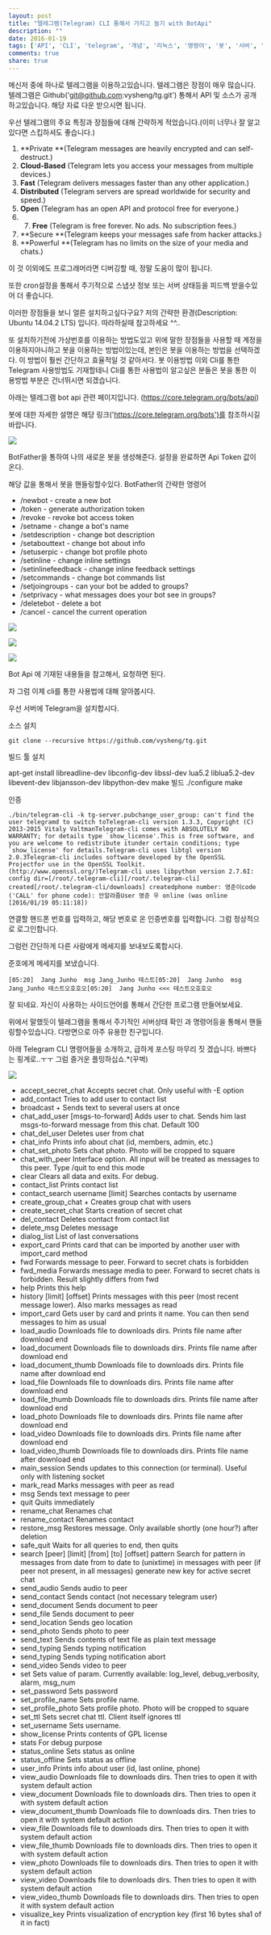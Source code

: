 ```yaml
---
layout: post
title: "텔레그램(Telegram) CLI 통해서 가지고 놀기 with BotApi"
description: ""
date: 2016-01-19
tags: ['API', 'CLI', 'telegram', '개념', '리눅스', '명령어', '봇', '서버', '소개', '영문', '우분투', '유닉스', '텔레그램', '한글', '한글화']
comments: true
share: true
---
```


메신저 중에 하나로 텔레그램을 이용하고있습니다. 텔레그램은 장점이 매우 많습니다. 텔레그램은
Github('git@github.com:vysheng/tg.git') 통해서 API 및 소스가 공개하고있습니다. 해당 자료 다운 받으시면
됩니다.

우선 텔레그램의 주요 특징과 장점들에 대해 간략하게 적었습니다.(이미 너무나 잘 알고있다면 스킵하셔도 좋습니다.)

  1. **Private **(Telegram messages are heavily encrypted and can self-destruct.)
  2. **Cloud-Based** (Telegram lets you access your messages from multiple devices.)
  3. **Fast** (Telegram delivers messages faster than any other application.)
  4. **Distributed** (Telegram servers are spread worldwide for security and speed.)
  5. **Open** (Telegram has an open API and protocol free for everyone.)
  6.   7. **Free** (Telegram is free forever. No ads. No subscription fees.)
  8. **Secure **(Telegram keeps your messages safe from hacker attacks.)
  9. **Powerful **(Telegram has no limits on the size of your media and chats.)

  

이 것 이외에도 프로그래머라면 디버깅할 때, 정말 도움이 많이 됩니다.

또한 cron설정을 통해서 주기적으로 스냅샷 정보 또는 서버 상태등을 피드백 받을수있어 더 좋습니다.

이러한 장점들을 보니 얼른 설치하고싶다구요? 저의 간략한 환경(Description: Ubuntu 14.04.2 LTS) 입니다. 따라하실때
참고하세요 ^^..

또 설치하기전에 가상번호를 이용하는 방법도있고 위에 말한 장점들을 사용할 때 계정을 이용하지아니하고 봇을 이용하는 방법이있는데, 본인은 봇을
이용하는 방법을 선택하겠다. 이 방법이 훨씬 간단하고 효율적일 것 같아서다. 봇 이용방법 이외 Cli를 통한 Telegram 사용방법도
기재할테니 Cli를 통한 사용법이 알고싶은 분들은 봇을 통한 이용방법 부분은 건너뛰시면 되겠습니다.

  

아래는 텔레그램 bot api 관련 페이지입니다. (https://core.telegram.org/bots/api)

봇에 대한 자세한 설명은 해당 링크('https://core.telegram.org/bots')를 참조하시길 바랍니다.

  

![](/assets/images/posts/490/2616B83F569DFD501F2C03.PNG)

  

BotFather을 통하여 나의 새로운 봇을 생성해준다. 설정을 완료하면 Api Token 값이 온다.

해당 값을 통해서 봇을 핸들링할수있다. BotFather의 간략한 명령어

  * /newbot - create a new bot
  * /token - generate authorization token
  * /revoke - revoke bot access token
  * /setname - change a bot's name
  * /setdescription - change bot description
  * /setabouttext - change bot about info
  * /setuserpic - change bot profile photo
  * /setinline - change inline settings
  * /setinlinefeedback - change inline feedback settings
  * /setcommands - change bot commands list
  * /setjoingroups - can your bot be added to groups?
  * /setprivacy - what messages does your bot see in groups?
  * /deletebot - delete a bot
  * /cancel - cancel the current operation

  

  

![](/assets/images/posts/490/2726BB46569DFDC4214244.PNG)

  

  

  

![](/assets/images/posts/490/256ABB45569DFE112501AE.PNG)

  

  

![](/assets/images/posts/490/245A053D569DFEAB1B8303.JPEG)

  

Bot Api 에 기재된 내용들을 참고해서, 요청하면 된다.

  

자 그럼 이제 cli를 통한 사용법에 대해 알아봅시다.

우선 서버에 Telegram을 설치합시다.

  

소스 설치

    git clone --recursive https://github.com/vysheng/tg.git 

빌드 툴 설치

apt-get install libreadline-dev libconfig-dev libssl-dev lua5.2 liblua5.2-dev
libevent-dev libjansson-dev libpython-dev make 빌드 ./configure make

인증

  

    ./bin/telegram-cli -k tg-server.pubchange_user_group: can't find the user telegramd to switch toTelegram-cli version 1.3.3, Copyright (C) 2013-2015 Vitaly ValtmanTelegram-cli comes with ABSOLUTELY NO WARRANTY; for details type `show_license'.This is free software, and you are welcome to redistribute itunder certain conditions; type `show_license' for details.Telegram-cli uses libtgl version 2.0.3Telegram-cli includes software developed by the OpenSSL Projectfor use in the OpenSSL Toolkit. (http://www.openssl.org/)Telegram-cli uses libpython version 2.7.6I: config dir=[/root/.telegram-cli][/root/.telegram-cli] created[/root/.telegram-cli/downloads] createdphone number: 영준이code ('CALL' for phone code): 안알랴줌User 영준 우 online (was online [2016/01/19 05:11:18])

  

연결할 핸드폰 번호를 입력하고, 해당 번호로 온 인증번호를 입력합니다. 그럼 정상적으로 로그인합니다.

그럼런 간단하게 다른 사람에게 메세지를 보내보도록합시다.

  

준호에게 메세지를 보냈습니다.

  

    [05:20]  Jang Junho  msg Jang_Junho 테스트[05:20]  Jang Junho  msg Jang_Junho 테스트오호호오[05:20]  Jang Junho <<< 테스트오호호오

잘 되네요. 자신이 사용하는 사이드언어를 통해서 간단한 프로그램 만들어보세요.

위에서 말했듯이 텔레그램을 통해서 주기적인 서버상태 확인 과 명령어등을 통해서 핸들링할수있습니다. 다방면으로 아주 유용한 친구입니다.

아래 Telegram CLI 명령어들을 소개하고, 급하게 포스팅 마무리 짓 겠습니다. 바쁘다는 핑계로..ㅜㅜ 그럼 즐거운
플밍하십쇼.*(꾸벅)

  

![](/assets/images/posts/490/245EB935569E00E710F9B0.PNG)

  

  * accept_secret_chat <secret chat> Accepts secret chat. Only useful with -E option
  * add_contact <phone> <first name> <last name> Tries to add user to contact list
  * broadcast <user>+ <text> Sends text to several users at once
  * chat_add_user <chat> <user> [msgs-to-forward] Adds user to chat. Sends him last msgs-to-forward message from this chat. Default 100
  * chat_del_user <chat> <user> Deletes user from chat
  * chat_info <chat> Prints info about chat (id, members, admin, etc.)
  * chat_set_photo <chat> <filename> Sets chat photo. Photo will be cropped to square
  * chat_with_peer <peer> Interface option. All input will be treated as messages to this peer. Type /quit to end this mode
  * clear Clears all data and exits. For debug.
  * contact_list Prints contact list
  * contact_search username [limit] Searches contacts by username
  * create_group_chat <name> <user>+ Creates group chat with users
  * create_secret_chat <user> Starts creation of secret chat
  * del_contact <user> Deletes contact from contact list
  * delete_msg <msg-id> Deletes message
  * dialog_list List of last conversations
  * export_card Prints card that can be imported by another user with import_card method
  * fwd <peer> <msg-id> Forwards message to peer. Forward to secret chats is forbidden
  * fwd_media <peer> <msg-id> Forwards message media to peer. Forward to secret chats is forbidden. Result slightly differs from fwd
  * help Prints this help
  * history <peer> [limit] [offset] Prints messages with this peer (most recent message lower). Also marks messages as read
  * import_card <card> Gets user by card and prints it name. You can then send messages to him as usual
  * load_audio <msg-id> Downloads file to downloads dirs. Prints file name after download end
  * load_document <msg-id> Downloads file to downloads dirs. Prints file name after download end
  * load_document_thumb <msg-id> Downloads file to downloads dirs. Prints file name after download end
  * load_file <msg-id> Downloads file to downloads dirs. Prints file name after download end
  * load_file_thumb <msg-id> Downloads file to downloads dirs. Prints file name after download end
  * load_photo <msg-id> Downloads file to downloads dirs. Prints file name after download end
  * load_video <msg-id> Downloads file to downloads dirs. Prints file name after download end
  * load_video_thumb <msg-id> Downloads file to downloads dirs. Prints file name after download end
  * main_session Sends updates to this connection (or terminal). Useful only with listening socket
  * mark_read <peer> Marks messages with peer as read
  * msg <peer> <text> Sends text message to peer
  * quit Quits immediately
  * rename_chat <chat> <new name> Renames chat
  * rename_contact <user> <first name> <last name> Renames contact
  * restore_msg <msg-id> Restores message. Only available shortly (one hour?) after deletion
  * safe_quit Waits for all queries to end, then quits
  * search [peer] [limit] [from] [to] [offset] pattern Search for pattern in messages from date from to date to (unixtime) in messages with peer (if peer not present, in all messages) generate new key for active secret chat
  * send_audio <peer> <file> Sends audio to peer
  * send_contact <peer> <phone> <first-name> <last-name> Sends contact (not necessary telegram user)
  * send_document <peer> <file> Sends document to peer
  * send_file <peer> <file> Sends document to peer
  * send_location <peer> <latitude> <longitude> Sends geo location
  * send_photo <peer> <file> Sends photo to peer
  * send_text <peer> <file> Sends contents of text file as plain text message
  * send_typing <peer> Sends typing notification
  * send_typing <peer> Sends typing notification abort
  * send_video <peer> <file> Sends video to peer
  * set <param> <value> Sets value of param. Currently available: log_level, debug_verbosity, alarm, msg_num
  * set_password <hint> Sets password
  * set_profile_name <first-name> <last-name> Sets profile name.
  * set_profile_photo <filename> Sets profile photo. Photo will be cropped to square
  * set_ttl <secret chat> Sets secret chat ttl. Client itself ignores ttl
  * set_username <name> Sets username.
  * show_license Prints contents of GPL license
  * stats For debug purpose
  * status_online Sets status as online
  * status_offline Sets status as offline
  * user_info <user> Prints info about user (id, last online, phone)
  * view_audio <msg-id> Downloads file to downloads dirs. Then tries to open it with system default action
  * view_document <msg-id> Downloads file to downloads dirs. Then tries to open it with system default action
  * view_document_thumb <msg-id> Downloads file to downloads dirs. Then tries to open it with system default action
  * view_file <msg-id> Downloads file to downloads dirs. Then tries to open it with system default action
  * view_file_thumb <msg-id> Downloads file to downloads dirs. Then tries to open it with system default action
  * view_photo <msg-id> Downloads file to downloads dirs. Then tries to open it with system default action
  * view_video <msg-id> Downloads file to downloads dirs. Then tries to open it with system default action
  * view_video_thumb <msg-id> Downloads file to downloads dirs. Then tries to open it with system default action
  * visualize_key <secret chat> Prints visualization of encryption key (first 16 bytes sha1 of it in fact)

  

  

